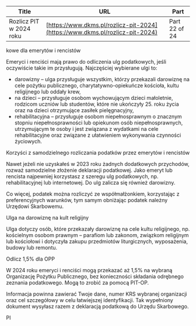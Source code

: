 | **Title**       | **URL**           | **Part**              |
|-----------------|-------------------|-----------------------|
| Rozlicz PIT w 2024 roku         | [https://www.dkms.pl/rozlicz-pit-2024](https://www.dkms.pl/rozlicz-pit-2024)    | Part 22 of 24          |

kowe dla emerytów i rencistów


Emeryci i renciści mają prawo do odliczenia ulg podatkowych, jeśli oczywiście takie im przysługują. Najczęściej wybierane ulgi to:


* darowizny – ulga przysługuje wszystkim, którzy przekazali darowiznę na cele pożytku publicznego, charytatywno\-opiekuńcze kościoła, kultu religijnego lub oddały krew,
* na dzieci – przysługuje osobom wychowującym dzieci małoletnie, rodzicom uczniów lub studentów, które nie ukończyły 25\. roku życia oraz na dzieci otrzymujące zasiłek pielęgnacyjny,
* rehabilitacyjna – przysługuje osobom niepełnosprawnym o znacznym stopniu niepełnosprawności lub opiekunom osób niepełnosprawnych, utrzymującym te osoby i jest związana z wydatkami na cele rehabilitacyjne oraz związane z ułatwieniem wykonywania czynności życiowych.


Korzyści z samodzielnego rozliczania podatków przez emerytów i rencistów


Nawet jeżeli nie uzyskałeś w 2023 roku żadnych dodatkowych przychodów, rozważ samodzielne złożenie deklaracji podatkowej. Jako emeryt lub rencista najpewniej korzystasz z szeregu ulg podatkowych, np. rehabilitacyjnej lub internetowej. Do ulg zalicza się również darowizny.


Co więcej, podatek można rozliczyć ze współmałżonkiem, korzystając z preferencyjnych warunków, tym samym obniżając podatek należny Urzędowi Skarbowemu.


Ulga na darowiznę na kult religijny


Ulga dotyczy osób, które przekazały darowiznę na cele kultu religijnego, np. kościelnym osobom prawnym – parafiom lub zakonom, związkom religijnym lub kościołowi i dotyczyła zakupu przedmiotów liturgicznych, wyposażenia, budowy lub remontu.


Odlicz 1,5% dla OPP


W 2024 roku emeryci i renciści mogą przekazać aż 1,5% na wybraną Organizację Pożytku Publicznego, bez konieczności składania odrębnego zeznania podatkowego. Mogą to zrobić za pomocą PIT\-OP.


Informacja powinna zawierać Twoje dane, numer KRS wybranej organizacji oraz cel szczegółowy w celu łatwiejszej identyfikacji. Tak wypełniony dokument wysyłasz razem z deklaracją podatkową do Urzędu Skarbowego.


PI